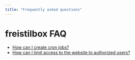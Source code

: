 ```yaml
---
title: "Frequently asked questions"
---
```


# freistilbox FAQ

* [How can I create cron jobs?](cron_jobs/)
* [How can I limit access to the website to authorized users?](authorized_users/)
